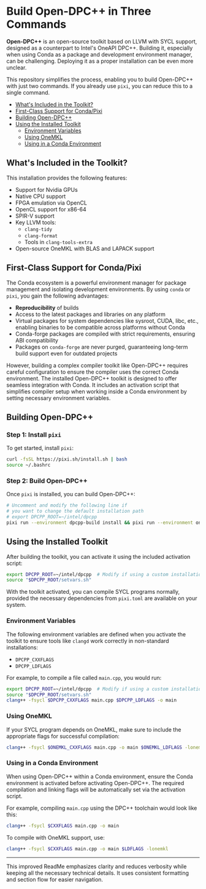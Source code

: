 # Build Open-DPC++ in Three Commands

**Open-DPC++** is an open-source toolkit based on LLVM with SYCL support,
designed as a counterpart to Intel's OneAPI DPC++. Building it, especially when
using Conda as a package and development environment manager, can be
challenging. Deploying it as a proper installation can be even more unclear.

This repository simplifies the process, enabling you to build Open-DPC++ with
just two commands. If you already use `pixi`, you can reduce this to a single
command.

<!--toc:start-->

- [What's Included in the Toolkit?](#whats-included-in-the-toolkit)
- [First-Class Support for Conda/Pixi](#first-class-support-for-condapixi)
- [Building Open-DPC++](#building-open-dpc)
- [Using the Installed Toolkit](#using-the-installed-toolkit)
  - [Environment Variables](#environment-variables)
  - [Using OneMKL](#using-onemkl)
  - [Using in a Conda Environment](#using-in-a-conda-environment)

<!--toc:end-->

## What's Included in the Toolkit?

This installation provides the following features:

- Support for Nvidia GPUs
- Native CPU support
- FPGA emulation via OpenCL
- OpenCL support for x86-64
- SPIR-V support
- Key LLVM tools:
  - `clang-tidy`
  - `clang-format`
  - Tools in `clang-tools-extra`
- Open-source OneMKL with BLAS and LAPACK support

## First-Class Support for Conda/Pixi

The Conda ecosystem is a powerful environment manager for package management and
isolating development environments. By using `conda` or `pixi`, you gain the
following advantages:

- **Reproducibility** of builds
- Access to the latest packages and libraries on any platform
- Virtual packages for system dependencies like sysroot, CUDA, libc, etc.,
  enabling binaries to be compatible across platforms without Conda
- Conda-forge packages are compiled with strict requirements, ensuring ABI
  compatibility
- Packages on `conda-forge` are never purged, guaranteeing long-term build
  support even for outdated projects

However, building a complex compiler toolkit like Open-DPC++ requires careful
configuration to ensure the compiler uses the correct Conda environment. The
installed Open-DPC++ toolkit is designed to offer seamless integration with
Conda. It includes an activation script that simplifies compiler setup when
working inside a Conda environment by setting necessary environment variables.

## Building Open-DPC++

### Step 1: Install `pixi`

To get started, install `pixi`:

```bash
curl -fsSL https://pixi.sh/install.sh | bash
source ~/.bashrc
```

### Step 2: Build Open-DPC++

Once `pixi` is installed, you can build Open-DPC++:

```bash
# Uncomment and modify the following line if
# you want to change the default installation path
# export DPCPP_ROOT=~/intel/dpcpp
pixi run --environment dpcpp-build install && pixi run --environment onemkl-build install
```

## Using the Installed Toolkit

After building the toolkit, you can activate it using the included activation
script:

```bash
export DPCPP_ROOT=~/intel/dpcpp  # Modify if using a custom installation path
source "$DPCPP_ROOT/setvars.sh"
```

With the toolkit activated, you can compile SYCL programs normally, provided the
necessary dependencies from `pixi.toml` are available on your system.

### Environment Variables

The following environment variables are defined when you activate the toolkit to
ensure tools like `clangd` work correctly in non-standard installations:

- `DPCPP_CXXFLAGS`
- `DPCPP_LDFLAGS`

For example, to compile a file called `main.cpp`, you would run:

```bash
export DPCPP_ROOT=~/intel/dpcpp  # Modify if using a custom installation path
source "$DPCPP_ROOT/setvars.sh"
clang++ -fsycl $DPCPP_CXXFLAGS main.cpp $DPCPP_LDFLAGS -o main
```

### Using OneMKL

If your SYCL program depends on OneMKL, make sure to include the appropriate
flags for successful compilation:

```bash
clang++ -fsycl $ONEMKL_CXXFLAGS main.cpp -o main $ONEMKL_LDFLAGS -lonemkl
```

### Using in a Conda Environment

When using Open-DPC++ within a Conda environment, ensure the Conda environment
is activated before activating Open-DPC++. The required compilation and linking
flags will be automatically set via the activation script.

For example, compiling `main.cpp` using the DPC++ toolchain would look like
this:

```bash
clang++ -fsycl $CXXFLAGS main.cpp -o main
```

To compile with OneMKL support, use:

```bash
clang++ -fsycl $CXXFLAGS main.cpp -o main $LDFLAGS -lonemkl
```

______________________________________________________________________

This improved ReadMe emphasizes clarity and reduces verbosity while keeping all
the necessary technical details. It uses consistent formatting and section flow
for easier navigation.
